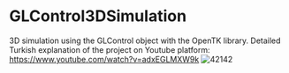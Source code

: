 # GLControl3DSimulation
3D simulation using the GLControl object with the OpenTK library.
Detailed Turkish explanation of the project on Youtube platform: https://www.youtube.com/watch?v=adxEGLMXW9k
![42142](https://user-images.githubusercontent.com/79880394/111609397-4c2cc980-87eb-11eb-9d71-80156e57f32f.png)
